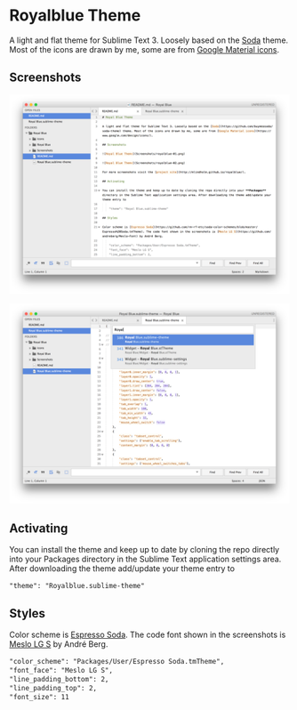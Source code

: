 # Royalblue Theme

A light and flat theme for Sublime Text 3. Loosely based on the [Soda](https://github.com/buymeasoda/soda-theme) theme. Most of the icons are drawn by me, some are from [Google Material icons](https://www.google.com/design/icons/).

## Screenshots

![Royalblue Theme](Screenshots/royalblue-01.png)

![Royalblue Theme](Screenshots/royalblue-02.png)

## Activating

You can install the theme and keep up to date by cloning the repo directly into your Packages directory in the Sublime Text application settings area. After downloading the theme add/update your theme entry to 
    
    "theme": "Royalblue.sublime-theme"

## Styles

Color scheme is [Espresso Soda](https://github.com/rm-rf-etc/soda-color-schemes/blob/master/Espresso%20Soda.tmTheme). The code font shown in the screenshots is [Meslo LG S](https://github.com/andreberg/Meslo-Font) by André Berg. 

    "color_scheme": "Packages/User/Espresso Soda.tmTheme",
    "font_face": "Meslo LG S",
    "line_padding_bottom": 2,
    "line_padding_top": 2,
    "font_size": 11